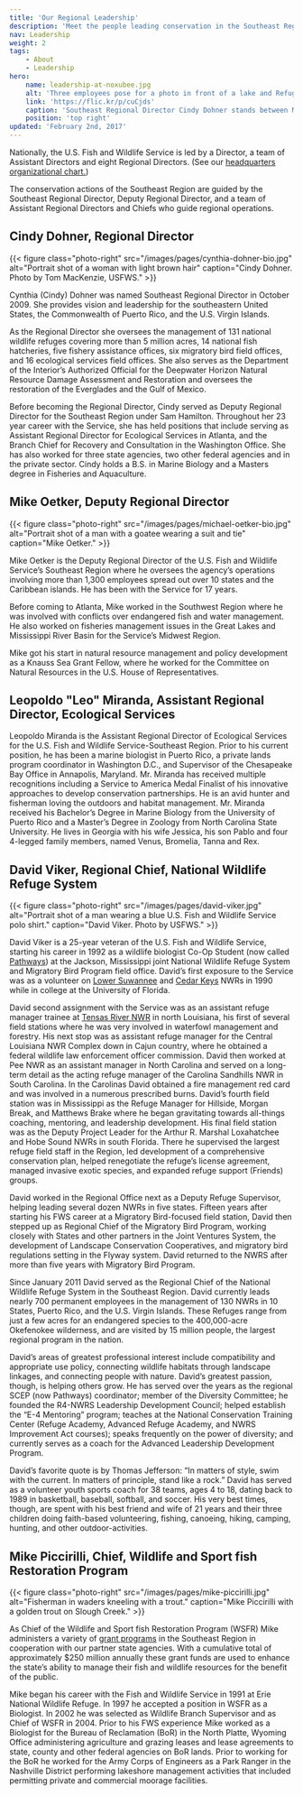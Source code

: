 ```yaml
---
title: 'Our Regional Leadership'
description: 'Meet the people leading conservation in the Southeast Region of the U.S. Fish and Wildlife Service.'
nav: Leadership
weight: 2
tags:
    - About
    - Leadership
hero:
    name: leadership-at-noxubee.jpg
    alt: 'Three employees pose for a photo in front of a lake and Refuge sign at Sam D. Hamilton Noxubee National Wildlife Refuge'
    link: 'https://flic.kr/p/cuCjds'
    caption: 'Southeast Regional Director Cindy Dohner stands between Midwest Regional Director Tom Melius (left), and agency Director Dan Ashe (right). Photo by Tom MacKenzie, USFWS.'
    position: 'top right'
updated: 'February 2nd, 2017'
---
```


Nationally, the U.S. Fish and Wildlife Service is led by a Director, a team of Assistant Directors and eight Regional Directors. (See our [headquarters organizational chart.](http://www.fws.gov/offices/orgcht.html))

The conservation actions of the Southeast Region are guided by the Southeast Regional Director, Deputy Regional Director, and a team of Assistant Regional Directors and Chiefs who guide regional operations.

## Cindy Dohner, Regional Director

{{< figure class="photo-right" src="/images/pages/cynthia-dohner-bio.jpg" alt="Portrait shot of a woman with light brown hair" caption="Cindy Dohner. Photo by Tom MacKenzie, USFWS." >}}

Cynthia (Cindy) Dohner was named Southeast Regional Director in October 2009.  She provides vision and leadership for the southeastern United States, the Commonwealth of Puerto Rico, and the U.S. Virgin Islands.  

As the Regional Director she oversees the management of 131 national wildlife refuges covering more than 5 million acres, 14 national fish hatcheries, five fishery assistance offices, six migratory bird field offices, and 16 ecological services field offices.  She also serves as the Department of the Interior’s Authorized Official for the Deepwater Horizon Natural Resource Damage Assessment and Restoration and oversees the restoration of the Everglades and the Gulf of Mexico.  

Before becoming the Regional Director, Cindy served as Deputy Regional Director for the Southeast Region under Sam Hamilton. Throughout her 23 year career with the Service, she has held positions that include serving as Assistant Regional Director for Ecological Services in Atlanta, and the Branch Chief for Recovery and Consultation in the Washington Office.  She has also worked for three state agencies, two other federal agencies and in the private sector. Cindy holds a B.S. in Marine Biology and a Masters degree in Fisheries and Aquaculture.

## Mike Oetker, Deputy Regional Director

{{< figure class="photo-right" src="/images/pages/michael-oetker-bio.jpg" alt="Portrait shot of a man with a goatee wearing a suit and tie" caption="Mike Oetker." >}}

Mike Oetker is the Deputy Regional Director of the U.S. Fish and Wildlife Service’s Southeast Region where he oversees the agency’s operations involving more than 1,300 employees spread out over 10 states and the Caribbean islands.  He has been with the Service for 17 years.  

Before coming to Atlanta, Mike worked in the Southwest Region where he was involved with conflicts over endangered fish and water management.  He also worked on fisheries management issues in the Great Lakes and Mississippi River Basin for the Service’s Midwest Region.  

Mike got his start in natural resource management and policy development as a Knauss Sea Grant Fellow, where he worked for the Committee on Natural Resources in the U.S. House of Representatives.  

## Leopoldo "Leo" Miranda, Assistant Regional Director, Ecological Services

Leopoldo Miranda is the Assistant Regional Director of Ecological Services for the U.S. Fish and Wildlife Service-Southeast Region.  Prior to his current position, he has been a marine biologist in Puerto Rico, a private lands program coordinator in Washington D.C., and Supervisor of the Chesapeake Bay Office in Annapolis, Maryland.  Mr. Miranda has received multiple recognitions including a Service to America Medal Finalist of his innovative approaches to develop conservation partnerships.    He is an avid hunter and fisherman loving the outdoors and habitat management.
Mr. Miranda received his Bachelor’s Degree in Marine Biology from the University of Puerto Rico and a Master’s Degree in Zoology from North Carolina State University.  He lives in Georgia with his wife Jessica, his son Pablo and four 4-legged family members, named Venus, Bromelia, Tanna and Rex.

<!-- ## Allan Brown, Assistant Regional Director, Fisheries and Aquatic Conservation -->
## David Viker, Regional Chief, National Wildlife Refuge System

{{< figure class="photo-right" src="/images/pages/david-viker.jpg" alt="Portrait shot of a man wearing a blue U.S. Fish and Wildlife Service polo shirt." caption="David Viker. Photo by USFWS." >}}

David Viker is a 25-year veteran of the U.S. Fish and Wildlife Service, starting his career in 1992 as a wildlife biologist Co-Op Student (now called [Pathways](/work-with-us/internships#pathways-internship-program)) at the Jackson, Mississippi joint National Wildlife Refuge System and Migratory Bird Program field office.  David’s first exposure to the Service was as a volunteer on [Lower Suwannee](https://www.fws.gov/refuge/lower_suwannee/) and [Cedar Keys](https://www.fws.gov/refuge/cedar_keys/) NWRs in 1990 while in college at the University of Florida.

David second assignment with the Service was as an assistant refuge manager trainee at [Tensas River NWR](https://www.fws.gov/refuge/tensas_river/) in north Louisiana, his first of several field stations where he was very involved in waterfowl management and forestry.  His next stop was as assistant refuge manager for the Central Louisiana NWR Complex down in Cajun country, where he obtained a federal wildlife law enforcement officer commission.  David then worked at Pee NWR as an assistant manager in North Carolina and served on a long-term detail as the acting refuge manager of the Carolina Sandhills NWR in South Carolina.  In the Carolinas David obtained a fire management red card and was involved in a numerous prescribed burns.  David’s fourth field station was in Mississippi as the Refuge Manager for Hillside, Morgan Break, and Matthews Brake where he began gravitating towards all-things coaching, mentoring, and leadership development.  His final field station was as the Deputy Project Leader for the Arthur R. Marshal Loxahatchee and Hobe Sound NWRs in south Florida.  There he supervised the largest refuge field staff in the Region, led development of a comprehensive conservation plan, helped renegotiate the refuge’s license agreement, managed invasive exotic species, and expanded refuge support (Friends) groups.

David worked in the Regional Office next as a Deputy Refuge Supervisor, helping leading several dozen NWRs in five states.  Fifteen years after starting his FWS career at a Migratory Bird-focused field station, David then stepped up as Regional Chief of the Migratory Bird Program, working closely with States and other partners in the Joint Ventures System, the development of Landscape Conservation Cooperatives, and migratory bird regulations setting in the Flyway system.  David returned to the NWRS after more than five years with Migratory Bird Program.

Since January 2011 David served as the Regional Chief of the National Wildlife Refuge System in the Southeast Region.  David currently leads nearly 700 permanent employees in the management of 130 NWRs in 10 States, Puerto Rico, and the U.S. Virgin Islands.  These Refuges range from just a few acres for an endangered species to the 400,000-acre Okefenokee wilderness, and are visited by 15 million people, the largest regional program in the nation.

David’s areas of greatest professional interest include compatibility and appropriate use policy, connecting wildlife habitats through landscape linkages, and connecting people with nature.  David’s greatest passion, though, is helping others grow.  He has served over the years as the regional SCEP (now Pathways) coordinator; member of the Diversity Committee; he founded the R4-NWRS Leadership Development Council; helped establish the “E-4 Mentoring” program; teaches at the National Conservation Training Center (Refuge Academy, Advanced Refuge Academy, and NWRS Improvement Act courses); speaks frequently on the power of diversity; and currently serves as a coach for the Advanced Leadership Development Program.  

David’s favorite quote is by Thomas Jefferson:  “In matters of style, swim with the current.  In matters of principle, stand like a rock.”  David has served as a volunteer youth sports coach for 38 teams, ages 4 to 18, dating back to 1989 in basketball, baseball, softball, and soccer.  His very best times, though, are spent with his best friend and wife of 21 years and their three children doing faith-based volunteering, fishing, canoeing, hiking, camping, hunting, and other outdoor-activities.

## Mike Piccirilli, Chief, Wildlife and Sport fish Restoration Program

{{< figure class="photo-right" src="/images/pages/mike-piccirilli.jpg" alt="Fisherman in waders kneeling with a trout." caption="Mike Piccirilli with a golden trout on Slough Creek." >}}

As Chief of the Wildlife and Sport fish Restoration Program (WSFR) Mike administers a variety of [grant programs](/our-services/grants) in the Southeast Region in cooperation with our partner state agencies. With a cumulative total of approximately $250 million annually these grant funds are used to enhance the state’s ability to manage their fish and wildlife resources for the benefit of the public.

Mike began his career with the Fish and Wildlife Service in 1991 at Erie National Wildlife Refuge.  In 1997 he accepted a position in WSFR as a Biologist.  In 2002 he was selected as Wildlife Branch Supervisor and as Chief of WSFR in 2004.  Prior to his FWS experience Mike worked as a Biologist for the Bureau of Reclamation (BoR) in the North Platte, Wyoming Office administering agriculture and grazing leases and lease agreements to state, county and other federal agencies on BoR lands.  Prior to working for the BoR he worked for the Army Corps of Engineers as a Park Ranger in the Nashville District performing lakeshore management activities that included permitting private and commercial moorage facilities.

<!-- Mike has been married to his spouse Sue for 32 years and has one son Andy.  Mike enjoys spending as much of his free time as possible fly fishing for trout, fly tying and target shooting.  -->
